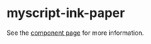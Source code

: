 myscript-ink-paper
============

See the [component page](http://myscriptwebcomponents.github.io/myscript-ink-paper) for more information.
